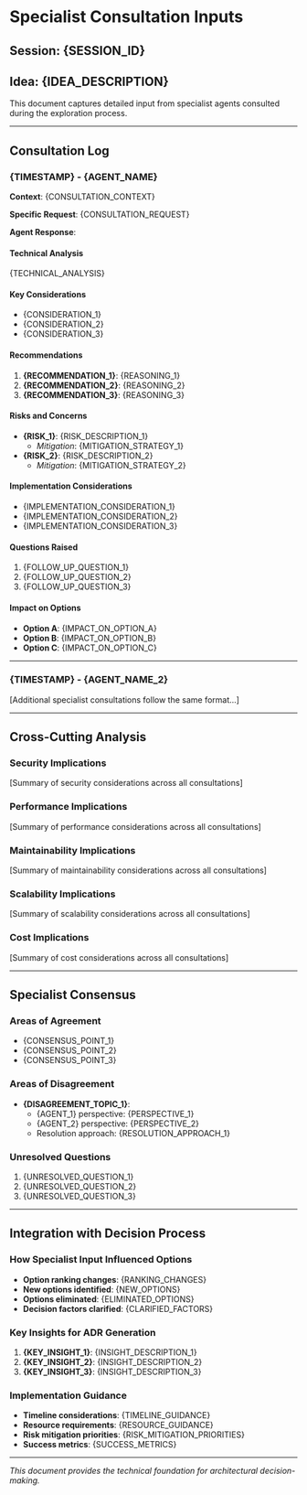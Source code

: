 # Specialist Consultation Inputs

## Session: {SESSION_ID}
## Idea: {IDEA_DESCRIPTION}

This document captures detailed input from specialist agents consulted during the exploration process.

---

## Consultation Log

### {TIMESTAMP} - {AGENT_NAME}

**Context**: {CONSULTATION_CONTEXT}

**Specific Request**: {CONSULTATION_REQUEST}

**Agent Response**:

#### Technical Analysis
{TECHNICAL_ANALYSIS}

#### Key Considerations
- {CONSIDERATION_1}
- {CONSIDERATION_2}
- {CONSIDERATION_3}

#### Recommendations
1. **{RECOMMENDATION_1}**: {REASONING_1}
2. **{RECOMMENDATION_2}**: {REASONING_2}
3. **{RECOMMENDATION_3}**: {REASONING_3}

#### Risks and Concerns
- **{RISK_1}**: {RISK_DESCRIPTION_1}
  - *Mitigation*: {MITIGATION_STRATEGY_1}
- **{RISK_2}**: {RISK_DESCRIPTION_2}
  - *Mitigation*: {MITIGATION_STRATEGY_2}

#### Implementation Considerations
- {IMPLEMENTATION_CONSIDERATION_1}
- {IMPLEMENTATION_CONSIDERATION_2}
- {IMPLEMENTATION_CONSIDERATION_3}

#### Questions Raised
1. {FOLLOW_UP_QUESTION_1}
2. {FOLLOW_UP_QUESTION_2}
3. {FOLLOW_UP_QUESTION_3}

#### Impact on Options
- **Option A**: {IMPACT_ON_OPTION_A}
- **Option B**: {IMPACT_ON_OPTION_B}
- **Option C**: {IMPACT_ON_OPTION_C}

---

### {TIMESTAMP} - {AGENT_NAME_2}

[Additional specialist consultations follow the same format...]

---

## Cross-Cutting Analysis

### Security Implications
[Summary of security considerations across all consultations]

### Performance Implications
[Summary of performance considerations across all consultations]

### Maintainability Implications
[Summary of maintainability considerations across all consultations]

### Scalability Implications
[Summary of scalability considerations across all consultations]

### Cost Implications
[Summary of cost considerations across all consultations]

---

## Specialist Consensus

### Areas of Agreement
- {CONSENSUS_POINT_1}
- {CONSENSUS_POINT_2}
- {CONSENSUS_POINT_3}

### Areas of Disagreement
- **{DISAGREEMENT_TOPIC_1}**:
  - {AGENT_1} perspective: {PERSPECTIVE_1}
  - {AGENT_2} perspective: {PERSPECTIVE_2}
  - Resolution approach: {RESOLUTION_APPROACH_1}

### Unresolved Questions
1. {UNRESOLVED_QUESTION_1}
2. {UNRESOLVED_QUESTION_2}
3. {UNRESOLVED_QUESTION_3}

---

## Integration with Decision Process

### How Specialist Input Influenced Options
- **Option ranking changes**: {RANKING_CHANGES}
- **New options identified**: {NEW_OPTIONS}
- **Options eliminated**: {ELIMINATED_OPTIONS}
- **Decision factors clarified**: {CLARIFIED_FACTORS}

### Key Insights for ADR Generation
1. **{KEY_INSIGHT_1}**: {INSIGHT_DESCRIPTION_1}
2. **{KEY_INSIGHT_2}**: {INSIGHT_DESCRIPTION_2}
3. **{KEY_INSIGHT_3}**: {INSIGHT_DESCRIPTION_3}

### Implementation Guidance
- **Timeline considerations**: {TIMELINE_GUIDANCE}
- **Resource requirements**: {RESOURCE_GUIDANCE}
- **Risk mitigation priorities**: {RISK_MITIGATION_PRIORITIES}
- **Success metrics**: {SUCCESS_METRICS}

---

*This document provides the technical foundation for architectural decision-making.*